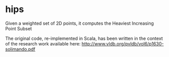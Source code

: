 # hips
Given a weighted set of 2D points, it computes the Heaviest Increasing Point Subset

The original code, re-implemented in Scala, has been written in the context of the research work available here: http://www.vldb.org/pvldb/vol6/p1630-solimando.pdf
